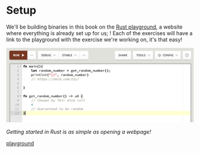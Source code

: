 # Setup

We'll be building binaries in this book on the [Rust playground](https://play.rust-lang.org/?version=stable&mode=debug&edition=2018&gist=730c462d7171d22098403822416c698d), a website where everything is already set up for us; ! Each of the exercises will have a link to the playground with the exercise we're working on, it's that easy!

![playground xkcd](../img/playground_xkcd.png)

*Getting started in Rust is as simple as opening a webpage!*

[playground](https://play.rust-lang.org/?version=stable&mode=debug&edition=2018&gist=8326f6350e307f3184ca0008ff66a3ec)